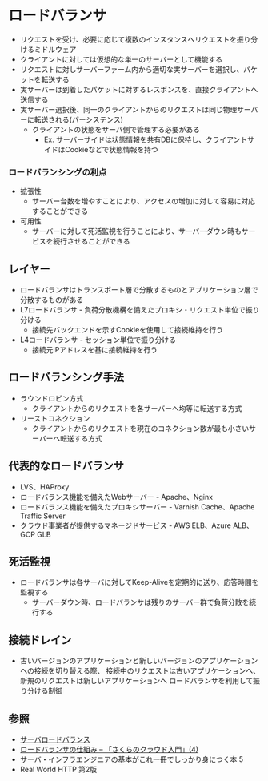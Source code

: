 # ロードバランサ
- リクエストを受け、必要に応じて複数のインスタンスへリクエストを振り分けるミドルウェア
- クライアントに対しては仮想的な単一のサーバーとして機能する
- リクエストに対しサーバーファーム内から適切な実サーバーを選択し、パケットを転送する
- 実サーバーは到着したパケットに対するレスポンスを、直接クライアントへ送信する
- 実サーバー選択後、同一のクライアントからのリクエストは同じ物理サーバーに転送される(パーシステンス)
  - クライアントの状態をサーバ側で管理する必要がある
    - Ex. サーバーサイドは状態情報を共有DBに保持し、クライアントサイドはCookieなどで状態情報を持つ

### ロードバランシングの利点
- 拡張性
  - サーバー台数を増やすことにより、アクセスの増加に対して容易に対応することができる
- 可用性
  - サーバーに対して死活監視を行うことにより、サーバーダウン時もサービスを続行させることができる

## レイヤー
- ロードバランサはトランスポート層で分散するものとアプリケーション層で分散するものがある
- L7ロードバランサ - 負荷分散機構を備えたプロキシ・リクエスト単位で振り分ける
  - 接続先バックエンドを示すCookieを使用して接続維持を行う
- L4ロードバランサ - セッション単位で振り分ける
  - 接続元IPアドレスを基に接続維持を行う

## ロードバランシング手法
- ラウンドロビン方式
  - クライアントからのリクエストを各サーバーへ均等に転送する方式
- リーストコネクション
  - クライアントからのリクエストを現在のコネクション数が最も小さいサーバーへ転送する方式

## 代表的なロードバランサ
- LVS、HAProxy
- ロードバランス機能を備えたWebサーバー - Apache、Nginx
- ロードバランス機能を備えたプロキシサーバー - Varnish Cache、Apache Traffic Server
- クラウド事業者が提供するマネージドサービス - AWS ELB、Azure ALB、GCP GLB

## 死活監視
- ロードバランサは各サーバに対してKeep-Aliveを定期的に送り、応答時間を監視する
  - サーバーダウン時、ロードバランサは残りのサーバー群で負荷分散を続行する

## 接続ドレイン
- 古いバージョンのアプリケーションと新しいバージョンのアプリケーションへの接続を切り替える際、
  接続中のリクエストは古いアプリケーションへ、新規のリクエストは新しいアプリケーションへ
  ロードバランサを利用して振り分ける制御

## 参照
- [サーバロードバランス](https://ja.wikipedia.org/wiki/%E3%82%B5%E3%83%BC%E3%83%90%E3%83%AD%E3%83%BC%E3%83%89%E3%83%90%E3%83%A9%E3%83%B3%E3%82%B9)
- [ロードバランサの仕組み – 「さくらのクラウド入門」(4)](https://knowledge.sakura.ad.jp/6274/)
- サーバ・インフラエンジニアの基本がこれ一冊でしっかり身につく本 5
- Real World HTTP 第2版
